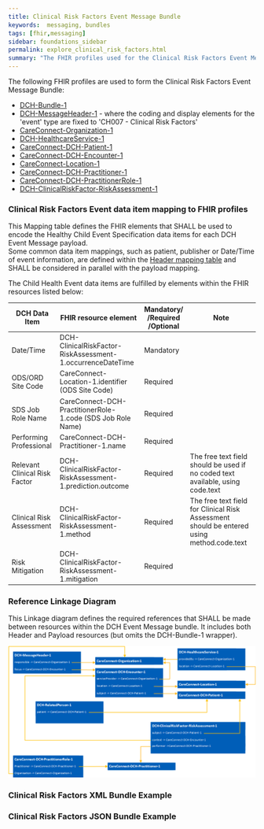```yaml
---
title: Clinical Risk Factors Event Message Bundle
keywords:  messaging, bundles
tags: [fhir,messaging]
sidebar: foundations_sidebar
permalink: explore_clinical_risk_factors.html
summary: "The FHIR profiles used for the Clinical Risk Factors Event Message Bundle"
---
```


The following FHIR profiles are used to form the Clinical Risk Factors Event Message Bundle:

- [DCH-Bundle-1](https://fhir.nhs.uk/STU3/StructureDefinition/DCH-Bundle-1)
- [DCH-MessageHeader-1](https://fhir.nhs.uk/STU3/StructureDefinition/DCH-MessageHeader-1) - where the coding and display elements for the 'event' type are fixed to 'CH007 - Clinical Risk Factors'
- [CareConnect-Organization-1](https://fhir.hl7.org.uk/STU3/StructureDefinition/CareConnect-Organization-1)
- [DCH-HealthcareService-1](https://fhir.nhs.uk/STU3/StructureDefinition/DCH-HealthcareService-1)
- [CareConnect-DCH-Patient-1](https://fhir.nhs.uk/STU3/StructureDefinition/CareConnect-DCH-Patient-1)
- [CareConnect-DCH-Encounter-1](https://fhir.nhs.uk/STU3/StructureDefinition/CareConnect-DCH-Encounter-1)
- [CareConnect-Location-1](https://fhir.hl7.org.uk/STU3/StructureDefinition/CareConnect-Location-1)
- [CareConnect-DCH-Practitioner-1](https://fhir.nhs.uk/STU3/StructureDefinition/CareConnect-DCH-Practitioner-1)
- [CareConnect-DCH-PractitionerRole-1](https://fhir.nhs.uk/STU3/StructureDefinition/CareConnect-DCH-PractitionerRole-1)
- [DCH-ClinicalRiskFactor-RiskAssessment-1](https://fhir.nhs.uk/STU3/StructureDefinition/DCH-ClinicalRiskFactor-RiskAssessment-1)

### Clinical Risk Factors Event data item mapping to FHIR profiles ###

This Mapping table defines the FHIR elements that SHALL be used to encode the Healthy Child Event Specification data items for each DCH Event Message payload.  
Some common data item mappings, such as patient, publisher or Date/Time of event information, are defined within the [Header mapping table](explore_event_header_design.html) and SHALL be considered in parallel with the payload mapping.

The Child Health Event data items are fulfilled by elements within the FHIR resources listed below:

| DCH Data Item          | FHIR resource element                                                 | Mandatory/<br/>/Required<br/>/Optional | Note                    |
|------------------------|-----------------------------------------------------------------------|----------------------------------------|-------------------------|
| Date/Time              | DCH-ClinicalRiskFactor-RiskAssessment-1.occurrenceDateTime            | Mandatory                              |                         |
| ODS/ORD Site Code      | CareConnect-Location-1.identifier (ODS Site Code)                     | Required                               |                         |
| SDS Job Role Name      | CareConnect-DCH-PractitionerRole-1.code (SDS Job Role Name)           | Required                               |                         |
| Performing Professional   | CareConnect-DCH-Practitioner-1.name                                | Required                               |                         |
| Relevant Clinical Risk Factor | DCH-ClinicalRiskFactor-RiskAssessment-1.prediction.outcome     | Required                               | The free text field should be used if no coded text available, using code.text |
| Clinical Risk Assessment      | DCH-ClinicalRiskFactor-RiskAssessment-1.method                 | Required                               | The free text field for Clinical Risk Assessment should be entered using method.code.text |
| Risk Mitigation      | DCH-ClinicalRiskFactor-RiskAssessment-1.mitigation                      | Required                               |                         |

### Reference Linkage Diagram ###

This Linkage diagram defines the required references that SHALL be made between resources within the DCH Event Message bundle. It includes both Header and Payload resources (but omits the DCH-Bundle-1 wrapper).

<img src="images/explore/ClinicalRiskFactors.png">

### Clinical Risk Factors XML Bundle Example ###

<script src="https://gist.github.com/IOPS-DEV/1b1e3e84ec83d122faad16fb800ead16.js?ts=2"></script>

### Clinical Risk Factors JSON Bundle Example ###

<script src="https://gist.github.com/IOPS-DEV/c38f15eaefb0f6c8df8b0d58f1208bb5.js"></script>